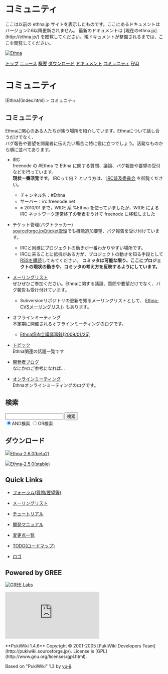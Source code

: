# コミュニティ
 <link rel="stylesheet" href="skin/ethna/ethna.css" title="ethna" type="text/css" charset="utf-8">

 <link rel="alternate" type="application/rss+xml" title="RSS" href="cmd=rss.html">

 <script type="text/javascript" src="skin/trackback.js"></script>

</head>
ここは以前の ethna.jp サイトを表示したものです。ここにあるドキュメントはバージョン2.6以降更新されません。  
最新のドキュメントは [現在のethna.jp](http://ethna.jp/) を閲覧してください。現ドキュメントが整備されるまでは、ここを閲覧してください。

<!-- ??BEGIN id:wrapper --><!-- ?? Navigator ?? ======================================================= -->

[![Ethna](image/navlogo.gif)](/)

[トップ](ethna.html "ethna (11d)") [二ュース](ethna-news.html "ethna-news (11d)") [概要](ethna-about.html "ethna-about (11d)") [ダウンロード](ethna-download.html "ethna-download (25d)") [ドキュメント](ethna-document.html "ethna-document (884d)") [コミュニティ](ethna-community.html "ethna-community (619d)") [FAQ](ethna-document-faq.html "ethna-document-faq (1240d)")

<!-- ?? Header ?? ========================================================== -->

# コミュニティ 

<!-- ?? Content ?? ========================================================= -->
<!-- ??BEGIN id:main -->
<!-- ??BEGIN id:wrap_content -->
<!-- ??BEGIN id:content -->
<!-- ??BEGIN id:page_navigator -->
<!-- ??END id:PageNavigator -->
<!-- ??BEGIN id:body --> [Ethna](index.html) > コミュニティ
## コミュニティ [](ethna-community.html#i5996a17 "i5996a17")

Ethnaに関心のある人たちが集う場所を紹介しています。Ethnaについて話し合うだけでなく、  
バグ報告や要望を開発者に伝えたい場合に特に役に立つでしょう。活発なものから順に並べてあります。

- IRC  
freenode の #Ethna で Ethna に関する質問、議論、バグ報告や要望の受付などを行っています。  
**現状一番活発です。** IRCって何？ という方は、 [IRC普及委員会](http://irc.nahi.to/) を御覧ください。  

  - チャンネル名：#Ethna
  - サーバー：irc.freenode.net
  - ※ 2010/01 まで，WIDE 系 %Ethna を使っていましたが，WIDE による IRC ネットワーク運営終了の発表をうけて freenode に移転しました

- チケット管理(バグトラッカー)  
 [sourceforge.jpのticket管理](http://sourceforge.jp/projects/ethna/ticket/)でも機能追加要望、バグ報告を受け付けています。
  - IRCと同様にプロジェクトの動きが一番わかりやすい場所です。
  - IRCに来ることに抵抗がある方が、プロジェクトの動きを知る手段として [RSSを購読](http://tinyurl.com/ethnaticket)してみてください。 **コミッタは可能な限り、ここにプロジェクトの現状の動きや、コミッタの考え方を反映するようにしています。**

- [メーリングリスト](http://ml.ethna.jp/mailman/listinfo/users)  
ぜひぜひご参加ください。Ethnaに関する議論、質問や要望だけでなく、バグ報告も受け付けています。
  - Subversionリポジトリの更新を知るメーリングリストとして、 [Ethna-CVSメーリングリスト](http://ml.ethna.jp/mailman/listinfo/cvs) もあります。

- オフラインミーティング  
不定期に開催されるオフラインミーティングのログです。
  - [Ethna焼肉会議議事録(2009/01/25)](ethna-yakiniku-meeting-20090125.html "ethna-yakiniku-meeting-20090125 (974d)")

- [トピック](ethna-community-topic.html "ethna-community-topic (11d)")  
Ethna関連の話題一覧です

- [開発者ブログ](http://diary.eth.jp/)  
なにかのご参考になれば...

- [オンラインミーティング](ethna-community-topic-online.html "ethna-community-topic-online (1240d)")  
Ethnaオンラインミーティングのログです。

<!-- ??END id:body -->
<!-- ??BEGIN id:summary --><!-- ??END id:note -->
<!-- ??BEGIN id:trackback -->
<!-- ?? END id:trackback --><!-- ?? END id:attach -->
<!-- ?? END id:summary -->
<!-- ??END id:content -->
<!-- ?? END id:wrap_content --><!-- ??sidebar?? ========================================================== -->
<!-- ??BEGIN id:wrap_sidebar -->

<!-- ??BEGIN id:search_form -->

## 検索

<form action="http://ethna.jp/index.php?cmd=search" method="post">
            <input type="hidden" name="encode_hint" value="??">
            <input type="text" name="word" value="" size="20">
            <input type="submit" value="検索"><br>
            <input type="radio" name="type" value="AND" checked id="and_search"><label for="and_search">AND検索</label>
            <input type="radio" name="type" value="OR" id="or_search"><label for="or_search">OR検索</label>
    </form>

<!-- END id:search_form -->
<!-- ??BEGIN id:download_link -->

## ダウンロード

[![](image/minilogo.gif)Ethna-2.6.0(beta2)](ethna-download.html)

[![](image/minilogo.gif)Ethna-2.5.0(stable)](ethna-download.html)

<!-- END id:download_link -->
<!-- ??BEGIN id:download_link -->

## Quick Links

- [フォーラム(質問/要望等)](ethna-community-forum.html)
- [メーリングリスト](http://ml.ethna.jp/mailman/listinfo/users)

- [チュートリアル](ethna-document-tutorial.html)
- [開発マニュアル](ethna-document-dev_guide.html)
- [変更点一覧](ethna-document-changes.html)

- [TODO(ロードマップ)](TODO.html)
- [ロゴ](ethna-logo.html)

<!-- END id:download_link -->
<!-- ??BEGIN id:search_form -->

## Powered by GREE

 [![GREE Labs](http://labs.gree.jp/image/greelabs_logo.gif)](http://labs.gree.jp/)

<!-- END id:search_form -->
 [![SourceForge.jp](http://sourceforge.jp/sflogo.php?group_id=1343)](http://sourceforge.jp/)

<!-- ??END id:sidebar -->
<!-- ??END id:wrap_sidebar -->
<!-- ??END id:main --><!-- ?? Footer ?? ========================================================== -->
<!-- ??BEGIN id:footer -->
<!-- ??BEGIN id:copyright --> **PukiWiki 1.4.6** Copyright © 2001-2005 [PukiWiki Developers Team](http://pukiwiki.sourceforge.jp/). License is [GPL](http://www.gnu.org/licenses/gpl.html).  
 Based on "PukiWiki" 1.3 by [yu-ji](http://factage.com/yu-ji/).
<!-- ??END id:copyright -->
<!-- ??END id:footer --><!-- ?? END ?? ============================================================= -->
<!-- ??END id:wrapper -->
